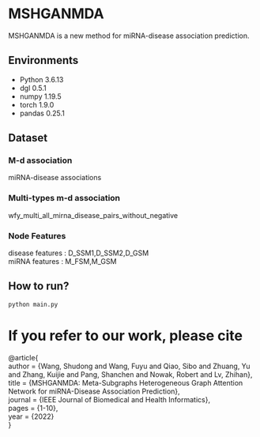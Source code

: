 # MSHGANMDA
MSHGANMDA is a new method for miRNA-disease association prediction.

## Environments
- Python 3.6.13
- dgl 0.5.1
- numpy 1.19.5
- torch 1.9.0
- pandas 0.25.1

## Dataset
### M-d association
miRNA-disease associations 
### Multi-types m-d association
wfy_multi_all_mirna_disease_pairs_without_negative 
### Node Features
disease features : D_SSM1,D_SSM2,D_GSM   
miRNA features :   M_FSM,M_GSM  


## How to run?
```
python main.py 
```

# If you refer to our work, please cite
@article{  
   author = {Wang, Shudong and Wang, Fuyu and Qiao, Sibo and Zhuang, Yu and Zhang, Kuijie and Pang, Shanchen and Nowak, Robert and Lv, Zhihan},  
   title = {MSHGANMDA: Meta-Subgraphs Heterogeneous Graph Attention Network for miRNA-Disease Association Prediction},  
   journal = {IEEE Journal of Biomedical and Health Informatics},  
   pages = {1-10},  
   year = {2022}  
}

